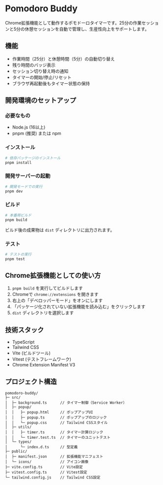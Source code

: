 # Pomodoro Buddy

Chrome拡張機能として動作するポモドーロタイマーです。25分の作業セッションと5分の休憩セッションを自動で管理し、生産性向上をサポートします。

## 機能

- 作業時間（25分）と休憩時間（5分）の自動切り替え
- 残り時間のバッジ表示
- セッション切り替え時の通知
- タイマーの開始/停止/リセット
- ブラウザ再起動後もタイマー状態の保持

## 開発環境のセットアップ

### 必要なもの

- Node.js (16以上)
- pnpm (推奨) または npm

### インストール

```bash
# 依存パッケージのインストール
pnpm install
```

### 開発サーバーの起動

```bash
# 開発モードでの実行
pnpm dev
```

### ビルド

```bash
# 本番用ビルド
pnpm build
```

ビルド後の成果物は `dist` ディレクトリに出力されます。

### テスト

```bash
# テストの実行
pnpm test
```

## Chrome拡張機能としての使い方

1. `pnpm build` を実行してビルドします
2. Chromeで `chrome://extensions` を開きます
3. 右上の「デベロッパーモード」をオンにします
4. 「パッケージ化されていない拡張機能を読み込む」をクリックします
5. `dist` ディレクトリを選択します

## 技術スタック

- TypeScript
- Tailwind CSS
- Vite (ビルドツール)
- Vitest (テストフレームワーク)
- Chrome Extension Manifest V3

## プロジェクト構造

```
pomodoro-buddy/
├─ src/
│  ├─ background.ts      // タイマー制御（Service Worker）
│  ├─ popup/
│  │   ├─ popup.html     // ポップアップUI
│  │   ├─ popup.ts       // ポップアップのロジック
│  │   └─ popup.css      // Tailwind CSSスタイル
│  ├─ utils/
│  │   ├─ timer.ts       // タイマー計算ロジック
│  │   └─ timer.test.ts  // タイマーのユニットテスト
│  └─ types/
│      └─ index.d.ts     // 型定義
├─ public/
│  ├─ manifest.json      // 拡張機能マニフェスト
│  └─ icons/             // アイコン画像
├─ vite.config.ts        // Vite設定
├─ vitest.config.ts      // Vitest設定
└─ tailwind.config.js    // Tailwind CSS設定
```
